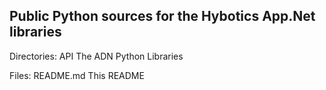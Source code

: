 Public Python sources for the Hybotics App.Net libraries
--------------------------------------------------------

Directories:	API			The ADN Python Libraries

Files:
				README.md	This README
